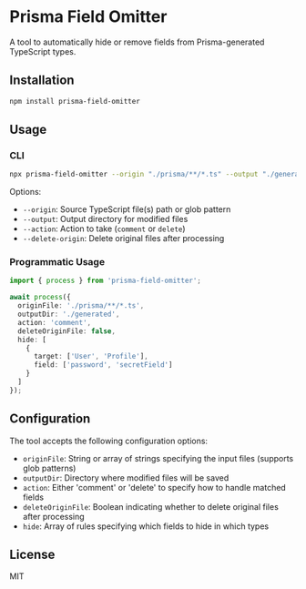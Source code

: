 # Prisma Field Omitter

A tool to automatically hide or remove fields from Prisma-generated TypeScript types.

## Installation

```bash
npm install prisma-field-omitter
```

## Usage

### CLI

```bash
npx prisma-field-omitter --origin "./prisma/**/*.ts" --output "./generated" --action comment
```

Options:
- `--origin`: Source TypeScript file(s) path or glob pattern
- `--output`: Output directory for modified files
- `--action`: Action to take (`comment` or `delete`)
- `--delete-origin`: Delete original files after processing

### Programmatic Usage

```typescript
import { process } from 'prisma-field-omitter';

await process({
  originFile: './prisma/**/*.ts',
  outputDir: './generated',
  action: 'comment',
  deleteOriginFile: false,
  hide: [
    {
      target: ['User', 'Profile'],
      field: ['password', 'secretField']
    }
  ]
});
```

## Configuration

The tool accepts the following configuration options:

- `originFile`: String or array of strings specifying the input files (supports glob patterns)
- `outputDir`: Directory where modified files will be saved
- `action`: Either 'comment' or 'delete' to specify how to handle matched fields
- `deleteOriginFile`: Boolean indicating whether to delete original files after processing
- `hide`: Array of rules specifying which fields to hide in which types

## License

MIT
